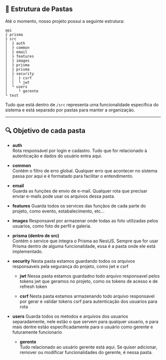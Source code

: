 ## 📁 Estrutura de Pastas

Até o momento, nosso projeto possui a seguinte estrutura:

```
api
├ prisma
├ src
│  ├ auth
│  ├ common
│  ├ email
│  ├ features
│  ├ images
│  ├ prisma
│  ├ prisma
│  ├ security
│  │  ├ csrf
│  │  └ jwt
│  └ users
│     └ gerente
└ test
```

Tudo que está dentro de `/src` representa uma funcionalidade específica do sistema e está separado por pastas para manter a organização.

---

## 🔍 Objetivo de cada pasta

- **auth**  
  Rota responsável por login e cadastro. Tudo que for relacionado à autenticação e dados do usuário entra aqui.

- **common**  
  Contém o filtro de erro global. Qualquer erro que acontecer no sistema passa por aqui e é formatado para facilitar o entendimento.

- **email**  
  Guarda as funções de envio de e-mail. Qualquer rota que precisar enviar e-mails pode usar os arquivos dessa pasta.

- **features**
  Guarda todos os services das funçãos de cada parte do projeto, como evento, estabalecimento, etc...

- **images**
  Responsavel por armazenar onde todas as foto utilizadas pelos usuarios, como foto de perfil e galeria. 

- **prisma (dentro de src)**  
  Contém o service que integra o Prisma ao NestJS. Sempre que for usar Prisma dentro de alguma funcionalidade, essa é a pasta onde ele está implementado.

- **security**
  Nesta pasta estamos guardando todos os arquivos responsaveis pela segurança do projeto, como jwt e csrf

  - **jwt**
    Nessa pasta estamos guardadno todo arquivo responsavel pelos tokens jwt que geramos no projeto, como os tokens de acesso e de refresh token

  - **csrf**
    Nesta pasta estamos armazenando todo arquivo responsavel por gerar e validar tokens csrf para autenticação dos usuarios para rota

- **users**
  Guarda todos os metodos e arquivos dos usuarios separadamente, nele estão o que servem para qualquer usuario, e para mais dentre estão especificadamente para o usuário como gerente e futuramente funcionario
  
  - **gerente**  
    Tudo relacionado ao usuário gerente está aqui. Se quiser adicionar, remover ou modificar funcionalidades do gerente, é nessa pasta.






